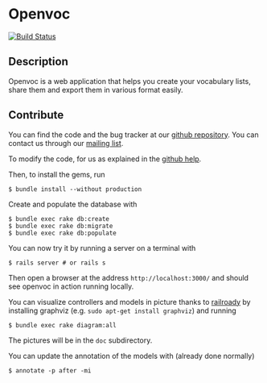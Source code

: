 Openvoc
=======
[![Build Status](https://secure.travis-ci.org/blegat/openvoc.png)](http://travis-ci.org/blegat/openvoc)

Description
-----------
Openvoc is a web application that helps you create your vocabulary lists, share them and export them in various format easily.

Contribute
----------
You can find the code and the bug tracker at our
[github repository](https://github.com/blegat/openvoc).
You can contact us through our
[mailing list](https://groups.google.com/d/forum/openvoc).

To modify the code, for us as explained in the
[github help](https://help.github.com/articles/fork-a-repo).

Then, to install the gems, run

    $ bundle install --without production

Create and populate the database with

    $ bundle exec rake db:create
    $ bundle exec rake db:migrate
    $ bundle exec rake db:populate

You can now try it by running a server on a terminal with

    $ rails server # or rails s
Then open a browser at the address `http://localhost:3000/`
and should see openvoc in action running locally.

You can visualize controllers and models in picture thanks to [railroady](http://railroady.prestonlee.com/)
by installing graphviz (e.g. `sudo apt-get install graphviz`) and running

    $ bundle exec rake diagram:all
The pictures will be in the `doc` subdirectory.

You can update the annotation of the models with (already done normally)

    $ annotate -p after -mi
